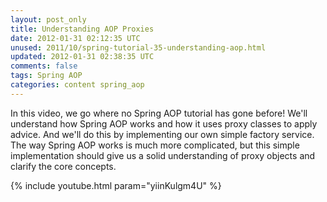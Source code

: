 ```yaml
---           
layout: post_only
title: Understanding AOP Proxies
date: 2012-01-31 02:12:35 UTC
unused: 2011/10/spring-tutorial-35-understanding-aop.html
updated: 2012-01-31 02:38:35 UTC
comments: false
tags: Spring AOP
categories: content spring_aop
---
```


In this video, we go where no Spring AOP tutorial has gone before! We'll understand how Spring AOP works and how it uses proxy classes to apply advice. And we'll do this by implementing our own simple factory service. The way Spring AOP works is much more complicated, but this simple implementation should give us a solid understanding of proxy objects and clarify the core concepts.

{% include youtube.html param="yiinKulgm4U" %}